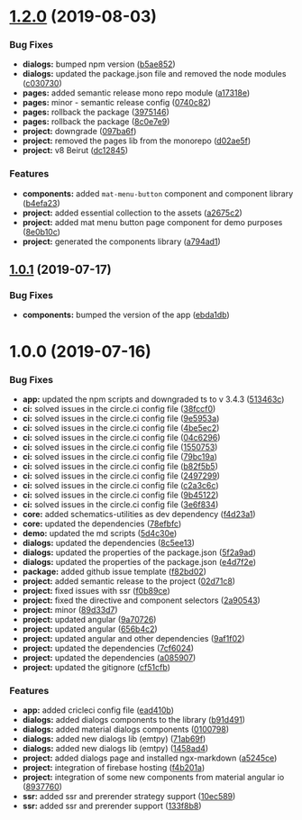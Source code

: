 # [1.2.0](https://github.com/angular-material-extensions/components/compare/v1.1.0...v1.2.0) (2019-08-03)


### Bug Fixes

* **dialogs:** bumped npm version ([b5ae852](https://github.com/angular-material-extensions/components/commit/b5ae852))
* **dialogs:** updated the package.json file and removed the node modules ([c030730](https://github.com/angular-material-extensions/components/commit/c030730))
* **pages:** added semantic release mono repo module ([a17318e](https://github.com/angular-material-extensions/components/commit/a17318e))
* **pages:** minor - semantic release config ([0740c82](https://github.com/angular-material-extensions/components/commit/0740c82))
* **pages:** rollback the package ([3975146](https://github.com/angular-material-extensions/components/commit/3975146))
* **pages:** rollback the package ([8c0e7e9](https://github.com/angular-material-extensions/components/commit/8c0e7e9))
* **project:** downgrade ([097ba6f](https://github.com/angular-material-extensions/components/commit/097ba6f))
* **project:** removed the pages lib from the monorepo ([d02ae5f](https://github.com/angular-material-extensions/components/commit/d02ae5f))
* **project:** v8 Beirut ([dc12845](https://github.com/angular-material-extensions/components/commit/dc12845))


### Features

* **components:** added `mat-menu-button` component and component library ([b4efa23](https://github.com/angular-material-extensions/components/commit/b4efa23))
* **project:** added essential collection to the assets ([a2675c2](https://github.com/angular-material-extensions/components/commit/a2675c2))
* **project:** added mat menu button page component for demo purposes ([8e0b10c](https://github.com/angular-material-extensions/components/commit/8e0b10c))
* **project:** generated the components library ([a794ad1](https://github.com/angular-material-extensions/components/commit/a794ad1))

## [1.0.1](https://github.com/angular-material-extensions/components/compare/v1.0.0...v1.0.1) (2019-07-17)


### Bug Fixes

* **components:** bumped the version of the app ([ebda1db](https://github.com/angular-material-extensions/components/commit/ebda1db))

# 1.0.0 (2019-07-16)


### Bug Fixes

* **app:** updated the npm scripts and downgraded ts to v 3.4.3 ([513463c](https://github.com/angular-material-extensions/components/commit/513463c))
* **ci:** solved issues in the circle.ci config file ([38fccf0](https://github.com/angular-material-extensions/components/commit/38fccf0))
* **ci:** solved issues in the circle.ci config file ([9e5953a](https://github.com/angular-material-extensions/components/commit/9e5953a))
* **ci:** solved issues in the circle.ci config file ([4be5ec2](https://github.com/angular-material-extensions/components/commit/4be5ec2))
* **ci:** solved issues in the circle.ci config file ([04c6296](https://github.com/angular-material-extensions/components/commit/04c6296))
* **ci:** solved issues in the circle.ci config file ([1550753](https://github.com/angular-material-extensions/components/commit/1550753))
* **ci:** solved issues in the circle.ci config file ([79bc19a](https://github.com/angular-material-extensions/components/commit/79bc19a))
* **ci:** solved issues in the circle.ci config file ([b82f5b5](https://github.com/angular-material-extensions/components/commit/b82f5b5))
* **ci:** solved issues in the circle.ci config file ([2497299](https://github.com/angular-material-extensions/components/commit/2497299))
* **ci:** solved issues in the circle.ci config file ([c2a3c6c](https://github.com/angular-material-extensions/components/commit/c2a3c6c))
* **ci:** solved issues in the circle.ci config file ([9b45122](https://github.com/angular-material-extensions/components/commit/9b45122))
* **ci:** solved issues in the circle.ci config file ([3e6f834](https://github.com/angular-material-extensions/components/commit/3e6f834))
* **core:** added schematics-utilities as dev dependency ([f4d23a1](https://github.com/angular-material-extensions/components/commit/f4d23a1))
* **core:** updated the dependencies ([78efbfc](https://github.com/angular-material-extensions/components/commit/78efbfc))
* **demo:** updated the md scripts ([5d4c30e](https://github.com/angular-material-extensions/components/commit/5d4c30e))
* **dialogs:** updated the dependencies ([8c5ee13](https://github.com/angular-material-extensions/components/commit/8c5ee13))
* **dialogs:** updated the properties of the package.json ([5f2a9ad](https://github.com/angular-material-extensions/components/commit/5f2a9ad))
* **dialogs:** updated the properties of the package.json ([e4d7f2e](https://github.com/angular-material-extensions/components/commit/e4d7f2e))
* **package:** added github issue template ([f82bd02](https://github.com/angular-material-extensions/components/commit/f82bd02))
* **project:** added semantic release to the project ([02d71c8](https://github.com/angular-material-extensions/components/commit/02d71c8))
* **project:** fixed issues with ssr ([f0b89ce](https://github.com/angular-material-extensions/components/commit/f0b89ce))
* **project:** fixed the directive and component selectors ([2a90543](https://github.com/angular-material-extensions/components/commit/2a90543))
* **project:** minor ([89d33d7](https://github.com/angular-material-extensions/components/commit/89d33d7))
* **project:** updated angular ([9a70726](https://github.com/angular-material-extensions/components/commit/9a70726))
* **project:** updated angular ([656b4c2](https://github.com/angular-material-extensions/components/commit/656b4c2))
* **project:** updated angular and other dependencies ([9af1f02](https://github.com/angular-material-extensions/components/commit/9af1f02))
* **project:** updated the dependencies ([7cf6024](https://github.com/angular-material-extensions/components/commit/7cf6024))
* **project:** updated the dependencies ([a085907](https://github.com/angular-material-extensions/components/commit/a085907))
* **project:** updated the gitignore ([cf51cfb](https://github.com/angular-material-extensions/components/commit/cf51cfb))


### Features

* **app:** added cricleci config file ([ead410b](https://github.com/angular-material-extensions/components/commit/ead410b))
* **dialogs:** added dialogs components to the library ([b91d491](https://github.com/angular-material-extensions/components/commit/b91d491))
* **dialogs:** added material dialogs components ([0100798](https://github.com/angular-material-extensions/components/commit/0100798))
* **dialogs:** added new dialogs lib (emtpy) ([71ab69f](https://github.com/angular-material-extensions/components/commit/71ab69f))
* **dialogs:** added new dialogs lib (emtpy) ([1458ad4](https://github.com/angular-material-extensions/components/commit/1458ad4))
* **project:** added dialogs page and installed ngx-markdown ([a5245ce](https://github.com/angular-material-extensions/components/commit/a5245ce))
* **project:** integration of firebase hosting ([f4b201a](https://github.com/angular-material-extensions/components/commit/f4b201a))
* **project:** integration of some new components from material angular io ([8937760](https://github.com/angular-material-extensions/components/commit/8937760))
* **ssr:** added ssr and prerender strategy support ([10ec589](https://github.com/angular-material-extensions/components/commit/10ec589))
* **ssr:** added ssr and prerender support ([133f8b8](https://github.com/angular-material-extensions/components/commit/133f8b8))
